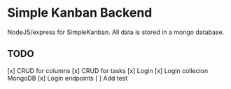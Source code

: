 # Simple Kanban Backend

NodeJS/express for SimpleKanban. All data is stored in a mongo database.

## TODO
[x] CRUD for columns
[x] CRUD for tasks
[x]  Login
    [x]  Login collecion MongoDB
    [x]  Login endpoints
 [ ] Add test

